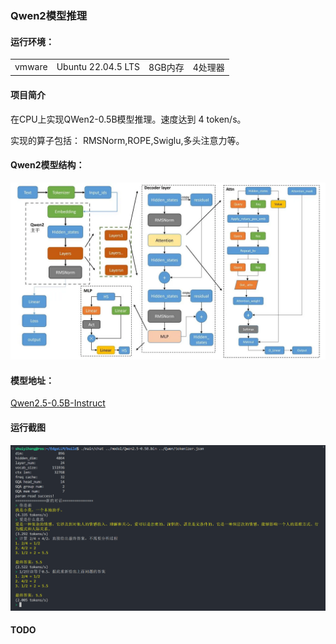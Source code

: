 ### Qwen2模型推理

#### 运行环境：
| | | | |
|--|--|--|--|
|vmware| Ubuntu 22.04.5 LTS|8GB内存|4处理器

#### 项目简介
在CPU上实现QWen2-0.5B模型推理。速度达到 4 token/s。

实现的算子包括：
RMSNorm,ROPE,Swiglu,多头注意力等。


#### Qwen2模型结构：

![模型结构](pic/model.png)


#### 模型地址：
[Qwen2.5-0.5B-Instruct](https://huggingface.co/Qwen/Qwen2.5-0.5B-Instruct)

#### 运行截图
![运行截图](pic/run_cut.png)

#### TODO

